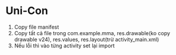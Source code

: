 # Uni-Con
1. Copy file manifest
2. Copy tất cả file trong com.example.mma, res.drawable(ko copy drawable v24), res.values, res.layout(trừ activity_main.xml)
5. Nếu lỗi thì vào từng activity set lại import
